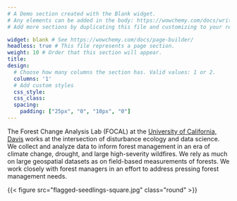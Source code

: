 ```yaml
---
# A Demo section created with the Blank widget.
# Any elements can be added in the body: https://wowchemy.com/docs/writing-markdown-latex/
# Add more sections by duplicating this file and customizing to your requirements.

widget: blank # See https://wowchemy.com/docs/page-builder/
headless: true # This file represents a page section.
weight: 10 # Order that this section will appear.
title:
design:
  # Choose how many columns the section has. Valid values: 1 or 2.
  columns: '1'
  # Add custom styles
  css_style:
  css_class:
  spacing:
    padding: ["25px", "0", "10px", "0"]
---
```

<div class="container">
  <div class="row justify-content-center align-items-center">
    <div class="col-lg-6 py-2">

The Forest Change Analysis Lab (FOCAL) at the [University of California, Davis](http://www.ucdavis.edu) works at the intersection of disturbance ecology and data science. We collect and analyze data to inform forest management in an era of climate change, drought, and large high-severity wildfires. We rely as much on large geospatial datasets as on field-based measurements of forests. We work closely with forest managers in an effort to address pressing forest management needs.

  </div>

  <div class="col-sm-auto align-items-center align-content-center py-2">

{{< figure src="flagged-seedlings-square.jpg" class="round" >}}

  </div>
</div>